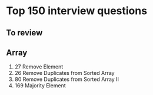 # Top 150 interview questions
## To review
## Array
1. 27 Remove Element
2. 26 Remove Duplicates from Sorted Array
3. 80 Remove Duplicates from Sorted Array II
4. 169 Majority Element
